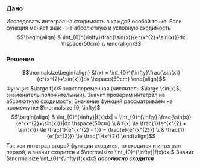 ### Дано
Исследовать интеграл на сходимость в каждой особой точке. Если функция меняет знак - на абсолютную и условную сходимость
$$\begin{align}
& \int_{0}^{\infty}\frac{\sin(x)}{e^{x^{2}+\sin(x)}}dx \hspace{50cm} \\
\end{align}$$
### Решение
$$\normalsize\begin{align}
&f(x) = \int_{0}^{\infty}\frac{\sin(x)}{e^{x^{2}+\sin(x)}}dx \hspace{50cm} 
\end{align}$$
Функция $\large f(x)$ знакопеременная (числитель $\large \sin(x)$, знаменатель положительный). Значит проверим интеграл на абсолютную сходимость. Значение функций рассматриваем на промежутке $\normalsize [0, \infty)$ 
$$\begin{align}
& \int_{0}^{\infty}|f(x)dx| = \int_{0}^{\infty}|\frac{\sin(x)}{e^{x^{2}+\sin(x)}}|dx  \hspace{50cm} \\
& f(x) \le \frac{1}{e^{x^{2} + \sin(x)}} \le \frac{1}{e^{x^{2} - 1}} = \frac{e}{e^{x^{2}}} \\
& \frac{1}{e^{x^{2}}} \le \frac{1}{x^{2}}
\end{align}$$
Так как интеграл второй функции сходится, то сходится и интеграл первой, а значит сходится и $\normalsize \int_{0}^{\infty}|f(x)dx|$
Значит $\normalsize \int_{0}^{\infty}f(x)dx$ ***абсолютно сходится***

